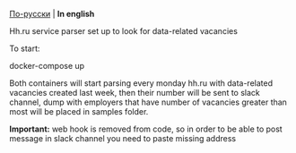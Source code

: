 [По-русски](README.md) | **In english**

Hh.ru service parser set up to look for data-related vacancies

To start:

docker-compose up


Both containers will start
parsing every monday hh.ru with data-related vacancies created last week,
then their number will be sent to slack channel, 
dump with employers that have number of vacancies greater than most will be placed in samples folder.

**Important:**
web hook is removed from code, so in order to be able to post message in slack channel you need to paste missing address
